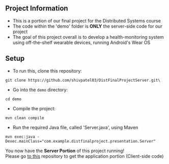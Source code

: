 ## Project Information
- This is a portion of our final project for the Distributed Systems course
- The code within the 'demo' folder is **ONLY** the server-side code for our project
- The goal of this project overall is to develop a health-monitoring system using off-the-shelf wearable devices, running Android's Wear OS

## Setup 
- To run this, clone this repository:
```
git clone https://github.com/shivpatel03/DistFinalProjectServer.git\
```
- Go into the `demo` directory: <br>
```
cd demo
```
- Compile the project: <br>
```
mvn clean compile
```
- Run the required Java file, called 'Server.java', using Maven <br>
```
mvn exec:java -Dexec.mainClass="com.example.distfinalproject.presentation.Server"
```

You now have the **Server Portion** of this project running! <br>
Please go [to this](https://github.com/shivpatel03/DistFinalProjectApp) repository to get the application portion (Client-side code)
